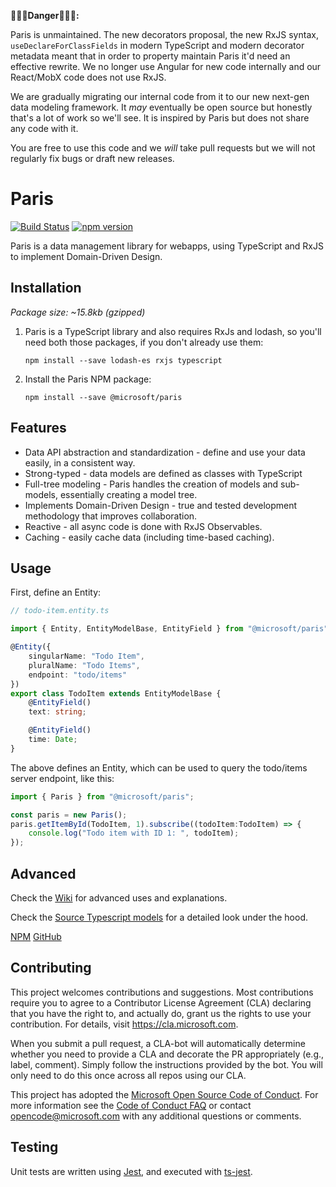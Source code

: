 
**🚧🚧🚧Danger🚧🚧🚧:**

Paris is unmaintained. The new decorators proposal, the new RxJS syntax, `useDeclareForClassFields` in modern TypeScript and modern decorator metadata meant that in order to property maintain Paris it'd need an effective rewrite. We no longer use Angular for new code internally and our React/MobX code does not use RxJS.

We are gradually migrating our internal code from it to our new next-gen data modeling framework. It _may_ eventually be open source but honestly that's a lot of work so we'll see. It is inspired by Paris but does not share any code with it.

You are free to use this code and we _will_ take pull requests but we will not regularly fix bugs or draft new releases.

# Paris

[![Build Status](https://travis-ci.org/Microsoft/paris.svg?branch=master)](https://travis-ci.org/Microsoft/paris)
[![npm version](https://badge.fury.io/js/%40microsoft%2Fparis.svg)](https://badge.fury.io/js/%40microsoft%2Fparis)

Paris is a data management library for webapps, using TypeScript and RxJS to implement Domain-Driven Design.
 

## Installation

*Package size: ~15.8kb (gzipped)*

1. Paris is a TypeScript library and also requires RxJs and lodash, so you'll need both those packages, if you don't already use them:

	```
	npm install --save lodash-es rxjs typescript
	```

2. Install the Paris NPM package:

	```
	npm install --save @microsoft/paris
	```

## Features

- Data API abstraction and standardization - define and use your data easily, in a consistent way.
- Strong-typed - data models are defined as classes with TypeScript
- Full-tree modeling - Paris handles the creation of models and sub-models, essentially creating a model tree.
- Implements Domain-Driven Design - true and tested development methodology that improves collaboration.
- Reactive - all async code is done with RxJS Observables.
- Caching - easily cache data (including time-based caching).


## Usage

First, define an Entity:

```typescript
// todo-item.entity.ts

import { Entity, EntityModelBase, EntityField } from "@microsoft/paris";

@Entity({
	singularName: "Todo Item",
	pluralName: "Todo Items",
	endpoint: "todo/items"
})
export class TodoItem extends EntityModelBase {
	@EntityField()
	text: string;

	@EntityField()
	time: Date;
}
```

The above defines an Entity, which can be used to query the todo/items server endpoint, like this:

```typescript
import { Paris } from "@microsoft/paris";

const paris = new Paris();
paris.getItemById(TodoItem, 1).subscribe((todoItem:TodoItem) => {
	console.log("Todo item with ID 1: ", todoItem);
});
```

## Advanced

Check the [Wiki](https://github.com/Microsoft/paris/wiki) for advanced uses and explanations.

Check the [Source Typescript models](https://microsoft.github.io/paris/) for a detailed look under the hood.

[NPM](https://www.npmjs.com/package/@microsoft/paris) [GitHub](https://github.com/Microsoft/paris)


## Contributing

This project welcomes contributions and suggestions.  Most contributions require you to agree to a
Contributor License Agreement (CLA) declaring that you have the right to, and actually do, grant us
the rights to use your contribution. For details, visit https://cla.microsoft.com.

When you submit a pull request, a CLA-bot will automatically determine whether you need to provide
a CLA and decorate the PR appropriately (e.g., label, comment). Simply follow the instructions
provided by the bot. You will only need to do this once across all repos using our CLA.

This project has adopted the [Microsoft Open Source Code of Conduct](https://opensource.microsoft.com/codeofconduct/).
For more information see the [Code of Conduct FAQ](https://opensource.microsoft.com/codeofconduct/faq/) or
contact [opencode@microsoft.com](mailto:opencode@microsoft.com) with any additional questions or comments.

## Testing
Unit tests are written using [Jest](https://jestjs.io/), and executed with [ts-jest](https://github.com/kulshekhar/ts-jest).
